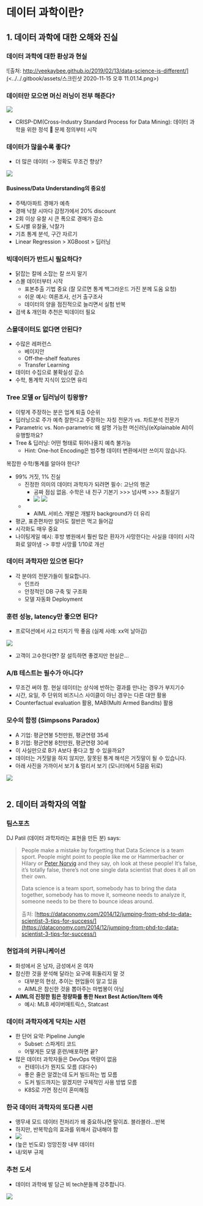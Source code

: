 # 데이터 과학이란?

## 1. 데이터 과학에 대한 오해와 진실

### 데이터 과학에 대한 환상과 현실

![출처: http://veekaybee.github.io/2019/02/13/data-science-is-different/](<../../.gitbook/assets/스크린샷 2020-11-15 오후 11.01.14.png>)

### 데이터만 모으면 머신 러닝이 전부 해준다?

![](../../.gitbook/assets/basic.png)

* CRISP-DM(Cross-Industry Standard Process for Data Mining): 데이터 과학을 위한 정석  문제 정의부터 시작

### 데이터가 많을수록 좋다?

* 더 많은 데이터 -> 정확도 무조건 향상?

![](../../.gitbook/assets/law.png)

#### Business/Data Understanding의 중요성

* 주택/아파트 경매가 예측
* 경매 낙찰 시마다 감정가에서 20% discount
* 2회 이상 유찰 시 큰 폭으로 경매가 감소
* 도시별 유찰율, 낙찰가
* 기초 통계 분석, 구간 자르기
* Linear Regression > XGBoost > 딥러닝

### 빅데이터가 반드시 필요하다?

* 닭잡는 칼에 소잡는 칼 쓰지 말기
* 스몰 데이터부터 시작&#x20;
  * 표본추출 기법 중요 (잘 모르면 통계 백그라운드 가진 분께 도움 요청)&#x20;
  * 쉬운 예시: 여론조사, 선거 출구조사&#x20;
  * 데이터의 양을 점진적으로 늘리면서 실험 반복&#x20;
* 검색 & 개인화 추천은 빅데이터 필요

### 스몰데이터도 없다면 안된다?

* 수많은 레퍼런스
  * 베이지안&#x20;
  * Off-the-shelf features&#x20;
  * Transfer Learning&#x20;
* 데이터 수집으로 불확실성 감소&#x20;
* 수학, 통계학 지식이 있으면 유리

### Tree 모델 or 딥러닝이 킹왕짱?

* 이렇게 주장하는 분은 업계 퇴출 0순위&#x20;
* 딥러닝으로 주가 예측 잘한다고 주장하는 자칭 전문가 vs. 차트분석 전문가&#x20;
* Parametric vs. Non-parametric 왜 설명 가능한 머신러닝(eXplainable AI)이 유행할까요?&#x20;
* Tree & 딥러닝: 어떤 형태로 튀어나올지 예측 불가능&#x20;
  * Hint: One-hot Encoding은 범주형 데이터 변환에서만 쓰이지 않습니다.

복잡한 수학/통계를 알아야 한다?

* 99% 거짓, 1% 진실&#x20;
  * 진정한 의미의 데이터 과학자가 되려면 필수: 고난의 행군 &#x20;
    * 공짜 점심 없음. 수학은 내 친구 기본기 >>> 넘사벽 >>> 초필살기
    * ![](../../.gitbook/assets/bishop2.png) ![](../../.gitbook/assets/bishop1.png)&#x20;
  *
    * AIML 서비스 개발은 개발자 background가 더 유리&#x20;
* 평균, 표준편차만 알아도 절반은 먹고 들어감&#x20;
* 시각화도 매우 중요
* 나이팅게일 예시: 후방 병원에서 훨씬 많은 환자가 사망한다는 사실을 데이터 시각화로 알아냄 -> 후방 사망률 1/10로 개선

### 데이터 과학자만 있으면 된다?

* 각 분야의 전문가들이 필요합니다.&#x20;
  * 인프라&#x20;
  * 안정적인 DB 구축 및 구조화&#x20;
  * 모델 자동화 Deployment&#x20;

### 훈련 성능, latency만 좋으면 된다?

* 프로덕션에서 사고 터지기 딱 좋음 (실제 사례: xx억 날아감)

![](<../../.gitbook/assets/스크린샷 2020-11-15 오후 10.54.24.png>)

* 고객이 고수한다면?  잘 설득하면 좋겠지만 현실은…

### A/B 테스트는 필수가 아니다?

* 무조건 써야 함. 현실 데이터는 상식에 반하는 결과를 만나는 경우가 부지기수&#x20;
* 시간, 요일, 주 단위의 비즈니스 사이클이 아닌 경우는 다른 대안 활용&#x20;
* Counterfactual evaluation 활용, MAB(Multi Armed Bandits) 활용

### 모수의 함정 (Simpsons Paradox)

* A 기업: 평균연봉 5천만원, 평균연령 35세&#x20;
* B 기업: 평균연봉 8천만원, 평균연령 30세&#x20;
* 이 사실만으로 B가 A보다 좋다고 할 수 있을까요?
* 데이터는 거짓말을 하지 않지만, 잘못된 통계 해석은 거짓말이 될 수 있습니다.
* 아래 사진을 가까이서 보기 & 멀리서 보기 (모니터에서 5걸음 뒤로)

![](../../.gitbook/assets/hybrid.png)

|   |
| - |

## 2. 데이터 과학자의 역할

### 팀스포츠

DJ Patil (데이터 과학자라는 표현을 만든 분) says:

> People make a mistake by forgetting that Data Science is a team sport. People might point to people like me or Hammerbacher or Hilary or [Peter Norvig](https://www.quora.com/Peter-Norvig-1) and they say, oh look at these people! It’s false, it’s totally false, there’s not one single data scientist that does it all on their own.
>
> Data science is a team sport, somebody has to bring the data together, somebody has to move it, someone needs to analyze it, someone needs to be there to bounce ideas around.
>
> 출처: [https://dataconomy.com/2014/12/jumping-from-phd-to-data-scientist-3-tips-for-success/](https://dataconomy.com/2014/12/jumping-from-phd-to-data-scientist-3-tips-for-success/)

### 현업과의 커뮤니케이션

* 화성에서 온 남자, 금성에서 온 여자&#x20;
* 참신한 것을 분석해 달라는 요구에 휘둘리지 말 것&#x20;
  * 대부분의 현상, 추이는 현업들이 알고 있음&#x20;
  * AIML은 참신한 것을 뽑아주는 마법봉이 아님&#x20;
* **AIML의 진정한 힘은 정량화를 통한 Next Best Action/Item 예측**&#x20;
  * 예시: MLB 세이버매트릭스, Statcast

### 데이터 과학자에게 닥치는 시련

* 한 단어 요약: Pipeline Jungle&#x20;
  * Subset: 스파게티 코드&#x20;
  * 어떻게든 모델 훈련/배포하면 끝?&#x20;
* 많은 데이터 과학자들은 DevOps 역량이 없음&#x20;
  * 컨테이너가 뭔지도 모름 (대다수)&#x20;
  * 좋은 줄은 알겠는데 도커 빌드하는 법 모름&#x20;
  * 도커 빌드까지는 알겠지만 구체적인 사용 방법 모름&#x20;
  * K8S로 가면 정신이 혼미해짐

### 한국 데이터 과학자의 또다른 시련

* 앵무새 모드 데이터 전처리가 왜 중요하냐면 말이죠. 블라블라…반복
* 하지만, 반복학습의 효과를 위해서 감내해야 함
* ![](<../../.gitbook/assets/스크린샷 2020-11-15 오후 11.09.20.png>)&#x20;
* (높은 빈도로) 엉망진창 내부 데이터&#x20;
* 내/외부 규제

### 추천 도서

* 데이터 과학에 발 담근 비 tech분들께 강추합니다.

![](<../../.gitbook/assets/스크린샷 2020-11-15 오후 11.11.29.png>)
